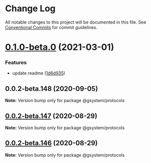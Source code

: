 # Change Log

All notable changes to this project will be documented in this file.
See [Conventional Commits](https://conventionalcommits.org) for commit guidelines.

# [0.1.0-beta.0](https://github.com/gstudioapp/gsystem/compare/@gsystem/protocols@0.0.2-beta.147...@gsystem/protocols@0.1.0-beta.0) (2021-03-01)


### Features

* update readme ([1d6d935](https://github.com/gstudioapp/gsystem/commit/1d6d9353ad3fbf5dceb0767fe713485c43019477))





## 0.0.2-beta.148 (2020-09-05)

**Note:** Version bump only for package @gsystem/protocols





## [0.0.2-beta.147](https://github.com/gstudioapp/gsystem/compare/@gsystem/protocols@0.0.2-beta.146...@gsystem/protocols@0.0.2-beta.147) (2020-08-29)

**Note:** Version bump only for package @gsystem/protocols





## [0.0.2-beta.146](https://github.com/gstudioapp/gsystem/compare/@gsystem/protocols@0.0.2-beta.145...@gsystem/protocols@0.0.2-beta.146) (2020-08-29)

**Note:** Version bump only for package @gsystem/protocols
